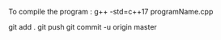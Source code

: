 To compile the program : g++ -std=c++17 programName.cpp

git add .
git push
git commit -u origin master
